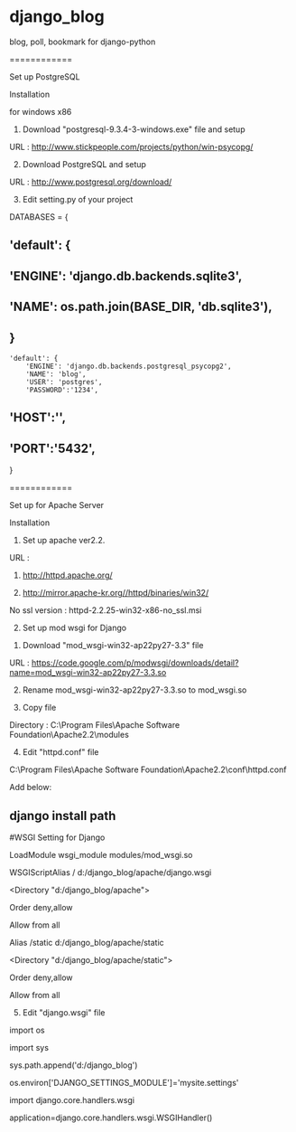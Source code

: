 django_blog
===========

blog, poll, bookmark for django-python


============

Set up PostgreSQL

Installation

for windows x86

1) Download "postgresql-9.3.4-3-windows.exe" file and setup

URL : http://www.stickpeople.com/projects/python/win-psycopg/


2) Download PostgreSQL and setup

URL : http://www.postgresql.org/download/

3) Edit setting.py of your project

DATABASES = {
##    'default': {
##        'ENGINE': 'django.db.backends.sqlite3',
##        'NAME': os.path.join(BASE_DIR, 'db.sqlite3'),
##    }
    'default': {
        'ENGINE': 'django.db.backends.postgresql_psycopg2',
        'NAME': 'blog',
        'USER': 'postgres',
        'PASSWORD':'1234',
##        'HOST':'',
##        'PORT':'5432',

}

============

Set up for Apache Server

Installation

1. Set up apache ver2.2.

URL : 

1) http://httpd.apache.org/

2) http://mirror.apache-kr.org//httpd/binaries/win32/

No ssl version : httpd-2.2.25-win32-x86-no_ssl.msi


2. Set up mod wsgi for Django

1) Download "mod_wsgi-win32-ap22py27-3.3" file

URL : https://code.google.com/p/modwsgi/downloads/detail?name=mod_wsgi-win32-ap22py27-3.3.so

2) Rename mod_wsgi-win32-ap22py27-3.3.so to mod_wsgi.so

3) Copy file

Directory : C:\Program Files\Apache Software Foundation\Apache2.2\modules


4) Edit "httpd.conf" file

C:\Program Files\Apache Software Foundation\Apache2.2\conf\httpd.conf 

Add below:

## django install path

#WSGI Setting for Django

LoadModule wsgi_module modules/mod_wsgi.so

WSGIScriptAlias / d:/django_blog/apache/django.wsgi

<Directory "d:/django_blog/apache">

Order deny,allow

Allow from all

</Directory>

Alias /static d:/django_blog/apache/static

<Directory "d:/django_blog/apache/static">

Order deny,allow

Allow from all

</Directory>


5) Edit "django.wsgi" file

import os

import sys

sys.path.append('d:/django_blog')

os.environ['DJANGO_SETTINGS_MODULE']='mysite.settings'

import django.core.handlers.wsgi

application=django.core.handlers.wsgi.WSGIHandler()
